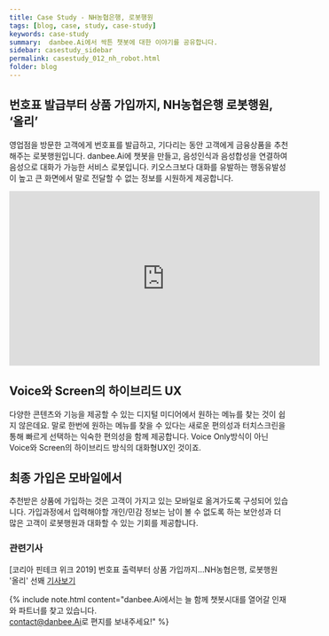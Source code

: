 ```yaml
---
title: Case Study - NH농협은행, 로봇행원
tags: [blog, case, study, case-study]
keywords: case-study
summary:  danbee.Ai에서 싹튼 챗봇에 대한 이야기를 공유합니다.
sidebar: casestudy_sidebar
permalink: casestudy_012_nh_robot.html
folder: blog
---
```


## 번호표 발급부터 상품 가입까지, NH농협은행 로봇행원, ‘올리’
영업점을 방문한 고객에게 번호표를 발급하고, 기다리는 동안 고객에게 금융상품을 추천해주는 로봇행원입니다.
danbee.Ai에 챗봇을 만들고, 음성인식과 음성합성을 연결하여 음성으로 대화가 가능한 서비스 로봇입니다. 키오스크보다 대화를 유발하는 행동유발성이 높고 큰 화면에서 말로 전달할 수 없는 정보를 시원하게 제공합니다.

<iframe width="560" height="315" src="https://www.youtube.com/embed/nWTHl9uVAic?autoplay=0&controls=1&autohide=1&rel=0" frameborder="0" allow="accelerometer; autoplay; encrypted-media; gyroscope; picture-in-picture" allowfullscreen></iframe>

## Voice와 Screen의 하이브리드 UX
다양한 콘텐츠와 기능을 제공할 수 있는 디지털 미디어에서 원하는 메뉴를 찾는 것이 쉽지 않은데요. 말로 한번에 원하는 메뉴를 찾을 수 있다는 새로운 편의성과 터치스크린을 통해 빠르게 선택하는 익숙한 편의성을 함께 제공합니다. Voice Only방식이 아닌 Voice와 Screen의 하이브리드 방식의 대화형UX인 것이죠.

## 최종 가입은 모바일에서
추천받은 상품에 가입하는 것은 고객이 가지고 있는 모바일로 옮겨가도록 구성되어 있습니다. 가입과정에서 입력해야할 개인/민감 정보는 남이 볼 수 없도록 하는 보안성과 더 많은 고객이 로봇행원과 대화할 수 있는 기회를 제공합니다.


### 관련기사 
[코리아 핀테크 위크 2019] 번호표 출력부터 상품 가입까지…NH농협은행, 로봇행원 '올리' 선봬 [기사보기](http://m.fntimes.com/html/view.php?ud=2019052419035744488a55064dd1_18#_enliple)

{% include note.html content="danbee.Ai에서는 늘 함께 챗봇시대를 열어갈 인재와 파트너를 찾고 있습니다. <br/> [contact@danbee.Ai](mailto:contact@danbee.ai)로 편지를 보내주세요!" %}



